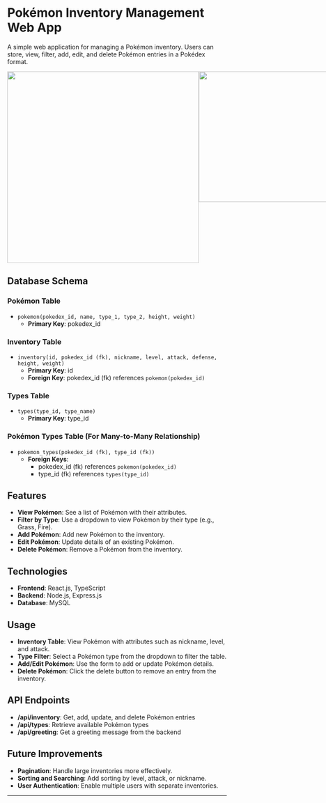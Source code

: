 # Pokémon Inventory Management Web App

A simple web application for managing a Pokémon inventory. Users can store, view, filter, add, edit, and delete Pokémon entries in a Pokédex format.


<div style="display: flex; justify-content: space-around;">
    <img src="https://github.com/user-attachments/assets/92800e2d-21d4-415c-b1c0-5b34efda3af1" width="440" />
    <img src="https://github.com/user-attachments/assets/eeae2a3d-971f-461c-b034-19c0c854049b" width="300" />
</div>

## Database Schema

### Pokémon Table
- `pokemon(pokedex_id, name, type_1, type_2, height, weight)`
  - **Primary Key**: pokedex_id

### Inventory Table
- `inventory(id, pokedex_id (fk), nickname, level, attack, defense, height, weight)`
  - **Primary Key**: id
  - **Foreign Key**: pokedex_id (fk) references `pokemon(pokedex_id)`

### Types Table
- `types(type_id, type_name)`
  - **Primary Key**: type_id

### Pokémon Types Table (For Many-to-Many Relationship)
- `pokemon_types(pokedex_id (fk), type_id (fk))`
  - **Foreign Keys**: 
    - pokedex_id (fk) references `pokemon(pokedex_id)`
    - type_id (fk) references `types(type_id)`


## Features
- **View Pokémon**: See a list of Pokémon with their attributes.
- **Filter by Type**: Use a dropdown to view Pokémon by their type (e.g., Grass, Fire).
- **Add Pokémon**: Add new Pokémon to the inventory.
- **Edit Pokémon**: Update details of an existing Pokémon.
- **Delete Pokémon**: Remove a Pokémon from the inventory.

## Technologies
- **Frontend**: React.js, TypeScript
- **Backend**: Node.js, Express.js
- **Database**: MySQL

## Usage
- **Inventory Table**: View Pokémon with attributes such as nickname, level, and attack.
- **Type Filter**: Select a Pokémon type from the dropdown to filter the table.
- **Add/Edit Pokémon**: Use the form to add or update Pokémon details.
- **Delete Pokémon**: Click the delete button to remove an entry from the inventory.

## API Endpoints
- **/api/inventory**: Get, add, update, and delete Pokémon entries
- **/api/types**: Retrieve available Pokémon types
- **/api/greeting**: Get a greeting message from the backend

## Future Improvements
- **Pagination**: Handle large inventories more effectively.
- **Sorting and Searching**: Add sorting by level, attack, or nickname.
- **User Authentication**: Enable multiple users with separate inventories.

--- 
